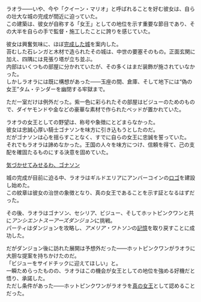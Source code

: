 <!-- title: ラオラ・パンセラ -->
<!-- status: 生存 -->

ラオラ――いや、今や「クイーン・マリオ」と呼ばれることを好む彼女は、自らの壮大な城の完成が間近に迫っていた。  
この建築は、彼女が自称する「女王」としての地位を示す重要な節目であり、その大半を自らの手で監督・施工したことに誇りを感じていた。

彼女は興奮気味に、ほぼ[完成した城](https://www.youtube.com/live/xT6ChmC6CfU?feature=shared&t=315)を案内した。  
苔むした石レンガと木材で造られたその城は、中世の要塞そのもの。正面玄関に加え、四隅には見張り塔が立ち並ぶ。  
内部はいくつもの部屋に分かれていたが、その多くはまだ装飾が施されていなかった。  
しかしラオラには既に構想があった――玉座の間、倉庫、そして地下には“偽の女王”タム・テンダーを幽閉する牢獄まで。

ただ一室だけは例外だった。紫一色に彩られたその部屋はビジューのためのもので、ダイヤモンドや金などの豪華な素材で作られたベッドが置かれていた。

ラオラの女王としての野望は、称号や象徴にとどまらなかった。  
彼女は忠誠心厚い騎士ゴナソンを味方に引き込もうとしたのだ。  
だがゴナソンは心を揺らすことなく、すでに自らの女王に忠誠を誓っていた。  
それでもラオラは諦めなかった。王国の人々を味方につけ、信頼を得て、己の支配を確固たるものにする決意を固めていた。

[気づかせてみせるわ、ゴナソン](#embed:https://www.youtube.com/live/xT6ChmC6CfU?feature=shared&t=2298)

城の完成が目前に迫る中、ラオラはギルドエリアにアンバーコインの[ロゴ](https://www.youtube.com/live/xT6ChmC6CfU?feature=shared&t=3389)を建設し始めた。  
この紋章は彼女の治世の象徴となり、真の女王であることを示す証となるはずだった。

その後、ラオラはゴナソン、セシリア、ビジュー、そしてホットピンクワンと共に*アンシエントスーアーズダンジョン*に挑戦。  
パーティはダンジョンを攻略し、*アメリア・ワトソン*の[記憶](https://www.youtube.com/live/xT6ChmC6CfU?feature=shared&t=9528)を取り戻すことに成功した。

だがダンジョン後に訪れた展開は予想外だった――ホットピンクワンがラオラに大胆な提案を持ちかけたのだ。  
「ビジューをサイドチックに迎えてほしい」と。  
一瞬ためらったものの、ラオラはこの機会が女王としての地位を強める好機だと悟り、承諾した。  
ただし条件があった――ホットピンクワンがラオラを[真の女王](https://www.youtube.com/live/xT6ChmC6CfU?feature=shared&t=11463)として認めることだった。
